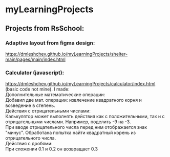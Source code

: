 # myLearningProjects

## Projects from RsSchool:
### Adaptive layout from figma design:
https://dmleshchev.github.io/myLearningProjects/shelter-main/pages/main/index.html

### Calculator (javascript):
https://dmleshchev.github.io/myLearningProjects/calculator/index.html
(basic code not mine). I made:  
Дополнительные математические операции:  
Добавил две мат. операции: извлечение квадратного корня и возведение в степень.   
Действия с отрицательными числами:  
Калькулятор может выполнять действия как с положительными, так и с отрицательными числами. Например, поделить -9 на -3.  
При вводе отрицательного числа перед ним отображается  знак "минус". Обработана попытка найти квадратный корень из отрицательного числа.  
Действия с дробями:  
При сложении 0.1 и 0.2 он возвращает 0.3    
